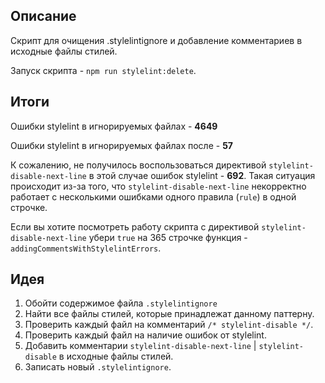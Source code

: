 ## Описание
Скрипт для очищения .stylelintignore и добавление комментариев в исходные файлы стилей.

Запуск скрипта - ```npm run stylelint:delete```.

## Итоги
Ошибки stylelint в игнорируемых файлах - **4649**

Ошибки stylelint в игнорируемых файлах после - **57**

К сожалению, не получилось воспользоваться директивой ```stylelint-disable-next-line``` в этой случае ошибок stylelint - **692**. Такая ситуация происходит из-за того, что ```stylelint-disable-next-line``` некорректно работает с несколькими ошибками одного правила (```rule```) в одной строчке.

Если вы хотите посмотреть работу скрипта с директивой ```stylelint-disable-next-line``` убери ```true``` на 365 строчке функция - ```addingCommentsWithStylelintErrors```.

## Идея
1. Обойти содержимое файла ```.stylelintignore```
2. Найти все файлы стилей, которые принадлежат данному паттерну.
3. Проверить каждый файл на комментарий ```/* stylelint-disable */```.
4. Проверить каждый файл на наличие ошибок от stylelint.
5. Добавить комментарии ```stylelint-disable-next-line``` | ```stylelint-disable``` в исходные файлы стилей.
6. Записать новый ```.stylelintignore```.
